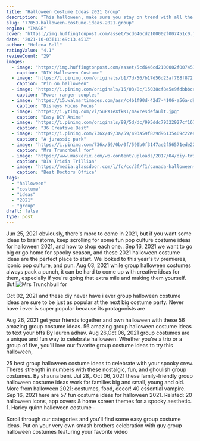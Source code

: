 ```yaml
---
title: "Halloween Costume Ideas 2021 Group"
description: "This halloween, make sure you stay on trend with all the hottest and most popular halloween costume ideas! we have brand new 2021 costumes based on your favorite pop culture events and movies"
slug: "77059-halloween-costume-ideas-2021-group"
engine: "IMAGE"
cover: "https://img.huffingtonpost.com/asset/5cd646cd2100002f007451c0.jpeg?ops=scalefit_720_noupscale"
date: "2021-10-03T11:49:13.451Z"
author: "Helena Bell"
ratingValue: "4.1"
reviewCount: "29"
images:
  - image: "https://img.huffingtonpost.com/asset/5cd646cd2100002f007451c0.jpeg?ops=scalefit_720_noupscale"
    caption: "DIY Halloween Costume"
  - image: "https://i.pinimg.com/originals/b1/7d/56/b17d56d23af768f872fd74933b14b94d.jpg"
    caption: "Pin on halloween"
  - image: "https://i.pinimg.com/originals/15/03/8c/15038cf8e5e9fdbbbca937b8baf5a4ed.jpg"
    caption: "Power ranger couples"
  - image: "https://i5.walmartimages.com/asr/c4b1f90d-42d7-4106-a56a-d922c701ace5_1.d56178d7b84cd3ad2a437e1e57fec38c.jpeg"
    caption: "Disneys Hocus Pocus"
  - image: "https://i.ytimg.com/vi/5uPXIeXfkKI/maxresdefault.jpg"
    caption: "Easy DIY Anime"
  - image: "https://i.pinimg.com/originals/99/5d/dc/995ddc79322927cf1675605f25db1d22.jpg"
    caption: "36 Creative Best"
  - image: "https://i.pinimg.com/736x/49/3a/59/493a59f829d96135409c22e8a69ae8e5.jpg"
    caption: "A jurassic park"
  - image: "https://i.pinimg.com/736x/59/0b/0f/590b0f3147ae2f56571ede22035aa03a.jpg"
    caption: "Mrs Trunchbull for"
  - image: "https://www.maskerix.com/wp-content/uploads/2017/04/diy-tricia-trillian-mcmillan-the-hitchhikers-guide-to-the-galaxy-halloween-costume-idea.jpg"
    caption: "DIY Tricia Trillian"
  - image: "https://media.glassdoor.com/l/fc/cc/3f/f1/canada-halloween-costume-party-2013.jpg"
    caption: "Best Doctors Office"
tags:
  - "halloween"
  - "costume"
  - "ideas"
  - "2021"
  - "group"
draft: false
type: post
---
```


Jun 25, 2021 obviously, there's more to come in 2021, but if you want some ideas to brainstorm, keep scrolling for some fun pop culture costume ideas for halloween 2021, and how to shop each one.. Sep 16, 2021 we want to go big or go home for spooky season, and these 2021 halloween costume ideas are the perfect place to start. We looked to this year's tv premieres, iconic pop culture, and pun. Aug 03, 2021 while group halloween costumes always pack a punch, it can be hard to come up with creative ideas for them, especially if you're going that extra mile and making them yourself. But
![Mrs Trunchbull for](https://i.pinimg.com/736x/59/0b/0f/590b0f3147ae2f56571ede22035aa03a.jpg "Mrs Trunchbull for")

Oct 02, 2021 and these diy never have i ever group halloween costume ideas are sure to be just as popular at the next big costume party. Never have i ever is super popular because its protagonists are
<!--inArticleAds-->

<!--galleryOne-->

Aug 26, 2021 get your friends together and own halloween with these 56 amazing group costume ideas.  56 amazing group halloween costume ideas to text your bffs By lauren adhav. Aug 26,Oct 06, 2021 group costumes are a unique and fun way to celebrate halloween. Whether you're a trio or a group of five, you'll love our favorite group costume ideas to try this halloween,
<!--inArticleAds-->

<!--galleryTwo-->

25 best group halloween costume ideas to celebrate with your spooky crew. Theres strength in numbers with these nostalgic, fun, and ghoulish group costumes.  By shauna beni. Jul 28,. Oct 06, 2021 these family-friendly group halloween costume ideas work for families big and small, young and old.  More from halloween 2021: costumes, food, decor! 40 essential vampire. Sep 16, 2021 here are 57 fun costume ideas for halloween 2021. Related: 20 halloween icons, app covers & home screen themes for a spooky aesthetic. 1. Harley quinn halloween costume -
<!--galleryThree-->

Scroll through our categories and you'll find some easy group costume ideas. Put on your very own smash brothers celebration with guy group halloween costumes featuring your favorite video